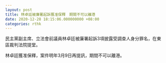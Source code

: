```yaml
---
layout: post
title: 林卓廷被廉署起訴獲准保釋　期間不可以離港
date: 2020-12-28 18:15:06.000000000 +08:00
categories: rthk
---
```


民主黨副主席、立法會前議員林卓廷被廉署起訴3項披露受調查人身分罪名，在東區裁判法院提堂。

林卓廷獲准保釋，案件明年3月9日再提訊，期間不可以離港。　
